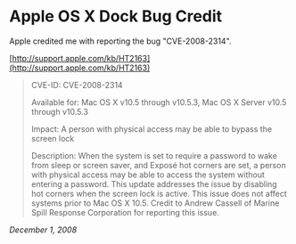 # Apple OS X Dock Bug Credit

Apple credited me with reporting the bug "CVE-2008-2314".

[http://support.apple.com/kb/HT2163](http://support.apple.com/kb/HT2163)

<blockquote>
CVE-ID: CVE-2008-2314

Available for: Mac OS X v10.5 through v10.5.3, Mac OS X Server v10.5 through v10.5.3

Impact: A person with physical access may be able to bypass the screen lock

Description: When the system is set to require a password to wake from sleep or screen saver, and Exposé hot corners are set, a person with physical access may be able to access the system without entering a password. This update addresses the issue by disabling hot corners when the screen lock is active. This issue does not affect systems prior to Mac OS X 10.5. Credit to Andrew Cassell of Marine Spill Response Corporation for reporting this issue.
</blockquote>


*December 1, 2008*